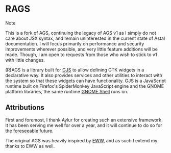 # RAGS

> [!NOTE]
> This is a fork of AGS, continuing the legacy of AGS v1 as I simply do not care
> about JSX syntax, and remain uninterested in the current state of Astal
> documentation. I will focus primarily on performance and security improvements
> wherever possible, and very little feature additions will be made. Though, I
> am open to requests from those who wish to stick to v1 with little changes.

[GJS]: https://gitlab.gnome.org/GNOME/gjs
[GNOME Shell]: https://gitlab.gnome.org/GNOME/gnome-shell

(R)AGS is a library built for [GJS] to allow defining GTK widgets in a
declarative way. It also provides services and other utilities to interact with
the system so that these widgets can have functionality. GJS is a JavaScript
runtime built on Firefox's SpiderMonkey JavaScript engine and the GNOME platform
libraries, the same runtime [GNOME Shell] runs on.

## Attributions

First and foremost, I thank Aylur for creating such an extensive framework. It
has been serving me well for over a year, and it will continue to do so for the
foreseeable future.

The original AGS was heavily inspired by [EWW](https://github.com/elkowar/eww),
and as such I extend my thanks to EWW as well.
